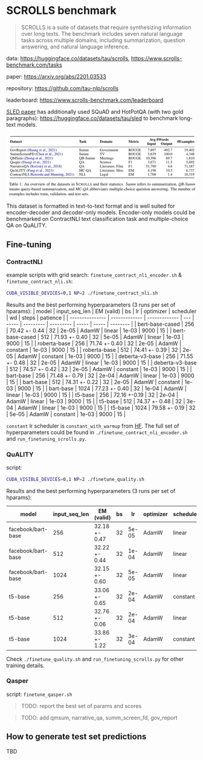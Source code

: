 # SCROLLS benchmark

> SCROLLS is a suite of datasets that require synthesizing information over long texts. The benchmark includes seven natural language tasks across multiple domains, including summarization, question answering, and natural language inference.

data: https://huggingface.co/datasets/tau/scrolls, https://www.scrolls-benchmark.com/tasks

paper: https://arxiv.org/abs/2201.03533

repository: https://github.com/tau-nlp/scrolls

leaderboard: https://www.scrolls-benchmark.com/leaderboard

[SLED paper](https://arxiv.org/abs/2208.00748) has additionally used SQuAD and HotPotQA (with two gold paragraphs): https://huggingface.co/datasets/tau/sled to benchmark long-text models.

![scrolls_datasets](./scrolls.png)

This dataset is formatted in text-to-text format and is well suited for encoder-decoder and decoder-only models. Encoder-only models could be benchmarked on ContractNLI text classification task and multiple-choice QA on QuALITY.

## Fine-tuning
### ContractNLI
example scripts with grid search: `finetune_contract_nli_encoder.sh` & `finetune_contract_nli.sh`:
```bash
CUDA_VISIBLE_DEVICES=0,1 NP=2 ./finetune_contract_nli.sh
```

Results and the best performing hyperparameters (3 runs per set of hparams):
| model           | input_seq_len | EM (valid)    | bs  | lr    | optimizer | scheduler | wd    | steps | patience |
| --------------- | ------------- | ------------- | --- | ----- | --------- | --------- | ----- | ----- | -------- |
| bert-base-cased | 256           | 70.42 +- 0.44 | 32  | 2e-05 | AdamW     | linear    | 1e-03 | 9000  | 15       |
| bert-base-cased | 512           | 71.93 +- 0.40 | 32  | 5e-05 | AdamW     | linear    | 1e-03 | 9000  | 15       |
| roberta-base    | 256           | 71.74 +- 0.40 | 32  | 2e-05 | AdamW     | constant  | 1e-03 | 9000  | 15       |
| roberta-base    | 512           | 74.41 +- 0.39 | 32  | 2e-05 | AdamW     | constant  | 1e-03 | 9000  | 15       |
| deberta-v3-base | 256           | 71.55 +- 0.48 | 32  | 2e-05 | AdamW     | linear    | 1e-03 | 9000  | 15       |
| deberta-v3-base | 512           | 74.57 +- 0.42 | 32  | 2e-05 | AdamW     | constant  | 1e-03 | 9000  | 15       |
| bart-base       | 256           | 71.48 +- 0.79 | 32  | 2e-04 | AdamW     | linear    | 1e-03 | 9000  | 15       |
| bart-base       | 512           | 74.31 +- 0.22 | 32  | 2e-05 | AdamW     | constant  | 1e-03 | 9000  | 15       |
| bart-base       | 1024          | 77.23 +- 0.40 | 32  | 1e-04 | AdamW     | linear    | 1e-03 | 9000  | 15       |
| t5-base         | 256           | 72.16 +-0.19  | 32  | 2e-04 | AdamW     | linear    | 1e-03 | 9000  | 15       |
| t5-base         | 512           | 74.37 +- 0.48 | 32  | 3e-04 | AdamW     | linear    | 1e-03 | 9000  | 15       |
| t5-base         | 1024          | 79.58 +- 0.19 | 32  | 5e-05 | AdamW     | constant  | 1e-03 | 9000  | 15       |

`constant` lr scheduler is `constant_with_warmup` from [HF](https://huggingface.co/docs/transformers/main_classes/optimizer_schedules#schedules). The full set of hyperparameters could be found in `./finetune_contract_nli_encoder.sh` and `run_finetuning_scrolls.py`.

### QuALITY
script:
```bash
CUDA_VISIBLE_DEVICES=0,1 NP=2 ./finetune_quality.sh
```

Results and the best performing hyperparameters (3 runs per set of hparams):

| model              | input_seq_len | EM (valid)    | bs  | lr    | optimizer | scheduler | wd    | steps | patience |
| ------------------ | ------------- | ------------- | --- | ----- | --------- | --------- | ----- | ----- | -------- |
| facebook/bart-base | 256           | 32.18 +- 0.47 | 32  | 5e-05 | AdamW     | linear    | 1e-03 | 3200  | 10       |
| facebook/bart-base | 512           | 32.22 +- 0.44 | 32  | 1e-04 | AdamW     | linear    | 1e-03 | 3200  | 10       |
| facebook/bart-base | 1024          | 32.15 +- 0.60 | 32  | 5e-05 | AdamW     | linear    | 1e-03 | 3200  | 10       |
| t5-base            | 256           | 33.06 +- 0.65 | 32  | 2e-04 | AdamW     | constant  | 1e-03 | 3200  | 10       |
| t5-base            | 512           | 32.76 +- 0.06 | 32  | 2e-04 | AdamW     | linear    | 1e-03 | 3200  | 10       |
| t5-base            | 1024          | 33.86 +- 1.22 | 32  | 3e-04 | AdamW     | constant  | 1e-03 | 3200  | 10       |

Check `./finetune_quality.sh` and `run_finetuning_scrolls.py` for other training details.


### Qasper
script: `finetune_qasper.sh`


> TODO: report the best set of params and scores

> TODO: add qmsum, narrative_qa, summ_screen_fd, gov_report

## How to generate test set predictions
TBD

